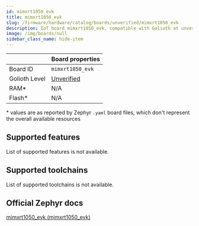 ```yaml
---
id: mimxrt1050_evk
title: mimxrt1050_evk
slug: /firmware/hardware/catalog/boards/unverified/mimxrt1050_evk
description: IoT board mimxrt1050_evk, compatible with Golioth at unverified level.
image: /img/boards/null
sidebar_class_name: hide-item
---
```


[//]: # (This is an auto-generated file, do not edit! Changes to it will be lost upon re-generation)



|                | Board properties     |
| -------------  | -------------------- |
| Board ID       | `mimxrt1050_evk` |
| Golioth Level  | [Unverified](/firmware/hardware#unverified-boards) |
| RAM*           | N/A |
| Flash*         | N/A |

\* values are as reported by Zephyr `.yaml` board files, which don't represent the overall available resources



## Supported features

List of supported features is not available.

## Supported toolchains

List of supported toolchains is not available.

## Official Zephyr docs

[mimxrt1050_evk (mimxrt1050_evk)](https://docs.zephyrproject.org/latest/boards/nxp/mimxrt1050_evk/doc/index.html)
